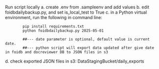 Run script locally
a. create .env from .sampleenv and add values
b. edit foidbdailybackup.py, and set is_local_test to True
c. in a Python virtual environment, run the following in command line:

            pip install requirements.txt
            python foidbdailybackup.py 2025-05-01

            ##--- date parameter is optional, default value is current date.
            ##--- python script will export data updated after give date in foidb and docreviewer DB to JSON files in s3
d. check exported JSON files in s3: DataStagingBucket/daily_exports